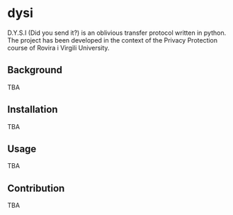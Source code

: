 # dysi

D.Y.S.I (Did you send it?) is an oblivious transfer protocol written in python. The project has been developed in the context of the Privacy Protection course of Rovira i Virgili University.

## Background

TBA

## Installation

TBA

## Usage

TBA

## Contribution

TBA
